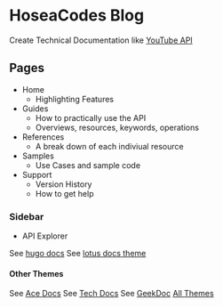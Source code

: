 # HoseaCodes Blog

Create Technical Documentation like [YouTube API](https://developers.google.com/youtube)

## Pages

- Home  
  - Highlighting Features
- Guides 
  - How to practically use the API
  - Overviews, resources, keywords, operations
- References
  - A break down of each indiviual resource
- Samples
  - Use Cases and sample code
- Support 
  - Version History
  - How to get help

### Sidebar

- API Explorer


See [hugo docs](https://gohugo.io/documentation/)
See [lotus docs theme](https://github.com/colinwilson/lotusdocs)

#### Other Themes

See [Ace Docs](https://themes.gohugo.io/themes/ace-documentation/)
See [Tech Docs](https://themes.gohugo.io/themes/hugo-theme-techdoc/)
See [GeekDoc](https://themes.gohugo.io/themes/hugo-geekdoc/)
[All Themes](https://themes.gohugo.io/)